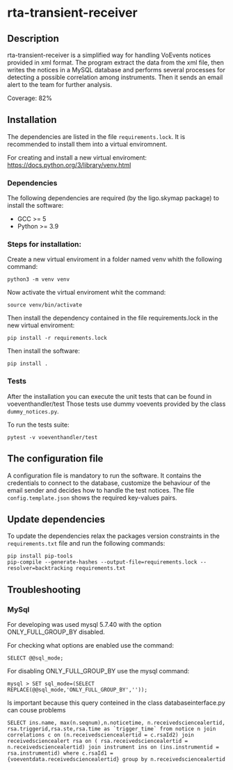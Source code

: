 # rta-transient-receiver

## Description

rta-transient-receiver is a simplified way for handling VoEvents notices provided in xml format.
The program extract the data from the xml file, then writes the notices in a MySQL database and performs several processes for detecting a possible correlation among instruments. Then it sends an email alert to the team for further analysis.

Coverage: 82%

## Installation
The dependencies are listed in the file `requirements.lock`. It is recommended to install them into a virtual enviromnent.

For creating and install a new virtual enviroment: https://docs.python.org/3/library/venv.html

### Dependencies
The following dependencies are required (by the ligo.skymap package) to install the software:
* GCC >= 5
* Python >= 3.9

### Steps for installation:
Create a new virtual enviroment in a folder named venv whith the following command: 
```
python3 -m venv venv
```

Now activate the virtual enviroment whit the command: 
```
source venv/bin/activate
```

Then install the dependency contained in the file requirements.lock in the new virtual enviroment:
```
pip install -r requirements.lock
```

Then install the software:
```
pip install .
```

### Tests
After the installation you can execute the unit tests that can be found in voeventhandler/test
Those tests use dummy voevents provided by the class `dummy_notices.py`.

To run the tests suite:
```
pytest -v voeventhandler/test
```

## The configuration file
A configuration file is mandatory to run the software. It contains the credentials to connect
to the database, customize the behaviour of the email sender and decides how to handle the test notices.
The file `config.template.json` shows the required key-values pairs.

## Update dependencies
To update the dependencies relax the packages version constraints in the `requirements.txt` file and run the following commands:
```
pip install pip-tools
pip-compile --generate-hashes --output-file=requirements.lock --resolver=backtracking requirements.txt
```

## Troubleshooting

### MySql
For developing was used mysql 5.7.40 with the option ONLY_FULL_GROUP_BY disabled. 

For checking what options are enabled use the command:
```
SELECT @@sql_mode;
```

For disabling ONLY_FULL_GROUP_BY use the mysql command: 
```
mysql > SET sql_mode=(SELECT REPLACE(@@sql_mode,'ONLY_FULL_GROUP_BY',''));
```

Is important because this query conteined in the class databaseinterface.py can couse problems
```
SELECT ins.name, max(n.seqnum),n.noticetime, n.receivedsciencealertid, rsa.triggerid,rsa.ste,rsa.time as `trigger_time` from notice n join correlations c on (n.receivedsciencealertid = c.rsaId2) join receivedsciencealert rsa on ( rsa.receivedsciencealertid = n.receivedsciencealertid) join instrument ins on (ins.instrumentid = rsa.instrumentid) where c.rsaId1 = {voeventdata.receivedsciencealertid} group by n.receivedsciencealertid
```

